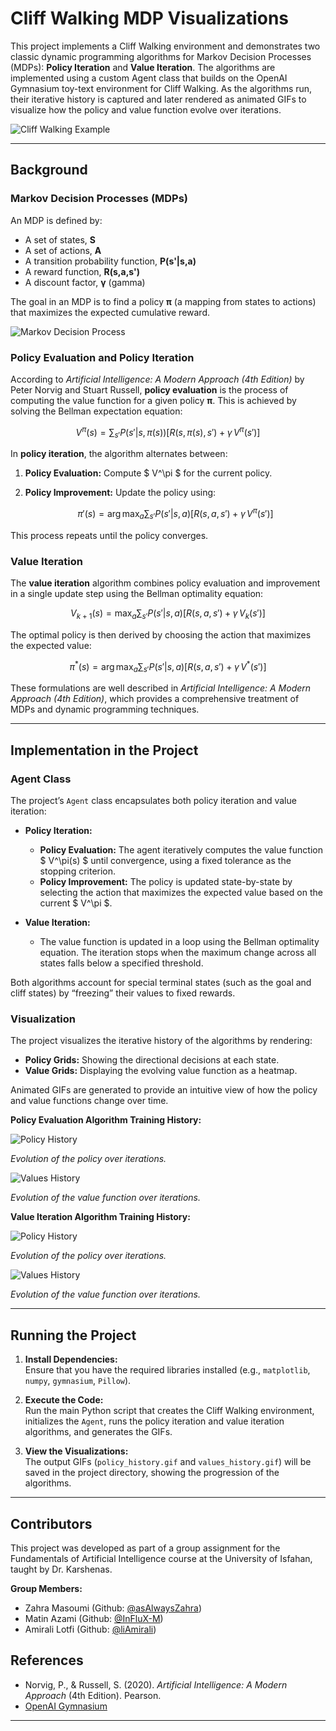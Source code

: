 # Cliff Walking MDP Visualizations

This project implements a Cliff Walking environment and demonstrates two classic dynamic programming algorithms for Markov Decision Processes (MDPs): **Policy Iteration** and **Value Iteration**. The algorithms are implemented using a custom Agent class that builds on the OpenAI Gymnasium toy-text environment for Cliff Walking. As the algorithms run, their iterative history is captured and later rendered as animated GIFs to visualize how the policy and value function evolve over iterations.

![Cliff Walking Example](./assets/run_example.gif)

---

## Background

### Markov Decision Processes (MDPs)

An MDP is defined by:
- A set of states, **S**
- A set of actions, **A**
- A transition probability function, **P(s'|s,a)**
- A reward function, **R(s,a,s')**
- A discount factor, **γ** (gamma)

The goal in an MDP is to find a policy **π** (a mapping from states to actions) that maximizes the expected cumulative reward.

![Markov Decision Process](./assets/mdp.png)

### Policy Evaluation and Policy Iteration

According to *Artificial Intelligence: A Modern Approach (4th Edition)* by Peter Norvig and Stuart Russell, **policy evaluation** is the process of computing the value function for a given policy **π**. This is achieved by solving the Bellman expectation equation:

$$
V^\pi(s) = \sum_{s'} P(s'|s,\pi(s)) \left[ R(s,\pi(s),s') + \gamma\, V^\pi(s') \right]
$$

In **policy iteration**, the algorithm alternates between:
1. **Policy Evaluation:** Compute $ V^\pi $ for the current policy.
2. **Policy Improvement:** Update the policy using:
   
   $$
   \pi'(s) = \arg\max_a \sum_{s'} P(s'|s,a) \left[ R(s,a,s') + \gamma\, V^\pi(s') \right]
   $$
   
This process repeats until the policy converges.

### Value Iteration

The **value iteration** algorithm combines policy evaluation and improvement in a single update step using the Bellman optimality equation:

$$
V_{k+1}(s) = \max_a \sum_{s'} P(s'|s,a) \left[ R(s,a,s') + \gamma\, V_k(s') \right]
$$

The optimal policy is then derived by choosing the action that maximizes the expected value:

$$
\pi^*(s) = \arg\max_a \sum_{s'} P(s'|s,a) \left[ R(s,a,s') + \gamma\, V^*(s') \right]
$$

These formulations are well described in *Artificial Intelligence: A Modern Approach (4th Edition)*, which provides a comprehensive treatment of MDPs and dynamic programming techniques.

---

## Implementation in the Project

### Agent Class

The project’s `Agent` class encapsulates both policy iteration and value iteration:

- **Policy Iteration:**
  - **Policy Evaluation:** The agent iteratively computes the value function $ V^\pi(s) $ until convergence, using a fixed tolerance as the stopping criterion.
  - **Policy Improvement:** The policy is updated state-by-state by selecting the action that maximizes the expected value based on the current $ V^\pi $.

- **Value Iteration:**
  - The value function is updated in a loop using the Bellman optimality equation. The iteration stops when the maximum change across all states falls below a specified threshold.

Both algorithms account for special terminal states (such as the goal and cliff states) by “freezing” their values to fixed rewards.

### Visualization

The project visualizes the iterative history of the algorithms by rendering:
- **Policy Grids:** Showing the directional decisions at each state.
- **Value Grids:** Displaying the evolving value function as a heatmap.

Animated GIFs are generated to provide an intuitive view of how the policy and value functions change over time.

**Policy Evaluation Algorithm Training History:**

![Policy History](assets/policy_evaluation_policy_history.gif)

*Evolution of the policy over iterations.*

![Values History](assets/policy_evaluation_Q_values_history.gif)

*Evolution of the value function over iterations.*


**Value Iteration Algorithm Training History:**

![Policy History](assets/value_iteration_policy_history.gif)

*Evolution of the policy over iterations.*

![Values History](assets/value_iteration_values_history.gif)

*Evolution of the value function over iterations.*

---

## Running the Project

1. **Install Dependencies:**  
   Ensure that you have the required libraries installed (e.g., `matplotlib`, `numpy`, `gymnasium`, `Pillow`).

2. **Execute the Code:**  
   Run the main Python script that creates the Cliff Walking environment, initializes the `Agent`, runs the policy iteration and value iteration algorithms, and generates the GIFs.

3. **View the Visualizations:**  
   The output GIFs (`policy_history.gif` and `values_history.gif`) will be saved in the project directory, showing the progression of the algorithms.

---

## Contributors

This project was developed as part of a group assignment for the Fundamentals of Artificial Intelligence course at the University of Isfahan, taught by Dr. Karshenas.


**Group Members:**  
- Zahra Masoumi (Github: [@asAlwaysZahra](https://github.com/asAlwaysZahra))
- Matin Azami (Github: [@InFluX-M](https://github.com/InFluX-M))
- Amirali Lotfi (Github: [@liAmirali](https://github.com/liAmirali/))

## References

- Norvig, P., & Russell, S. (2020). *Artificial Intelligence: A Modern Approach* (4th Edition). Pearson.
- [OpenAI Gymnasium](https://github.com/Farama-Foundation/Gymnasium)

---

